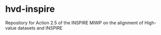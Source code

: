 # hvd-inspire
Repository for Action 2.5 of the INSPIRE MIWP on the alignment of High-value datasets and INSPIRE
